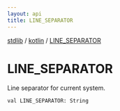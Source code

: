```yaml
---
layout: api
title: LINE_SEPARATOR
---
```

[stdlib](../index.html) / [kotlin](index.html) / [LINE_SEPARATOR](LINE_SEPARATOR.html)

# LINE_SEPARATOR
Line separator for current system.
```
val LINE_SEPARATOR: String
```
